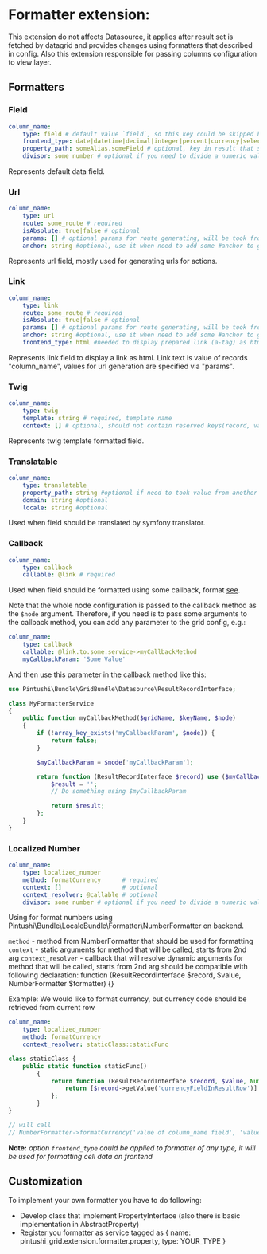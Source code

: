 Formatter extension:
=======
This extension do not affects Datasource, it applies after result set is fetched by datagrid and provides changes using formatters that described in config.
Also this extension responsible for passing columns configuration to view layer.

Formatters
-----------

### Field
```yaml
column_name:
    type: field # default value `field`, so this key could be skipped here
    frontend_type: date|datetime|decimal|integer|percent|currency|select|text|html|boolean # optional default string
    property_path: someAlias.someField # optional, key in result that should represent this field
    divisor: some number # optional if you need to divide a numeric value by a number before rendering it
```
Represents default data field.

### Url
```yaml
column_name:
    type: url
    route: some_route # required
    isAbsolute: true|false # optional
    params: [] # optional params for route generating, will be took from record
    anchor: string #optional, use it when need to add some #anchor to generated url
```
Represents url field, mostly used for generating urls for actions.

### Link
```yaml
column_name:
    type: link
    route: some_route # required
    isAbsolute: true|false # optional
    params: [] # optional params for route generating, will be took from record
    anchor: string #optional, use it when need to add some #anchor to generated url
    frontend_type: html #needed to display prepared link (a-tag) as html
```
Represents link field to display a link as html. Link text is value of records "column_name", values for url generation are specified via "params". 

### Twig
```yaml
column_name:
    type: twig
    template: string # required, template name
    context: [] # optional, should not contain reserved keys(record, value)
```
Represents twig template formatted field.

### Translatable
```yaml
column_name:
    type: translatable
    property_path: string #optional if need to took value from another column
    domain: string #optional
    locale: string #optional
```
Used when field should be translated by symfony translator.

### Callback
```yaml
column_name:
    type: callback
    callable: @link # required
```
Used when field should be formatted using some callback, format [see](./../references_in_configuration.md).

Note that the whole node configuration is passed to the callback method as the `$node` argument.
Therefore, if you need is to pass some arguments to the callback method, you can add any parameter to the grid config, e.g.:

```yaml
column_name:
    type: callback
    callable: @link.to.some.service->myCallbackMethod
    myCallbackParam: 'Some Value'
```

And then use this parameter in the callback method like this:

```php
use Pintushi\Bundle\GridBundle\Datasource\ResultRecordInterface;

class MyFormatterService
{
    public function myCallbackMethod($gridName, $keyName, $node)
    {
        if (!array_key_exists('myCallbackParam', $node)) {
            return false;
        }

        $myCallbackParam = $node['myCallbackParam'];

        return function (ResultRecordInterface $record) use ($myCallbackParam) {
            $result = '';
            // Do something using $myCallbackParam

            return $result;
        };
    }
}
```

### Localized Number
```yaml
column_name:
    type: localized_number
    method: formatCurrency      # required
    context: []                 # optional
    context_resolver: @callable # optional
    divisor: some number # optional if you need to divide a numeric value by a number before rendering it
```
Using for format numbers using Pintushi\Bundle\LocaleBundle\Formatter\NumberFormatter on backend.

`method` - method from NumberFormatter that should be used for formatting
`context` - static arguments for method that will be called, starts from 2nd arg
`context_resolver` - callback that will resolve dynamic arguments for method that will be called, starts from 2nd arg
should be compatible with following declaration:
function (ResultRecordInterface $record, $value, NumberFormatter $formatter) {}

Example:
We would like to format currency, but currency code should be retrieved from current row
```yaml
column_name:
    type: localized_number
    method: formatCurrency
    context_resolver: staticClass::staticFunc
```
```php
class staticClass {
    public static function staticFunc()
        {
            return function (ResultRecordInterface $record, $value, NumberFormatter $formatter) {
                return [$record->getValue('currencyFieldInResultRow')];
            };
        }
}

// will call
// NumberFormatter->formatCurrency('value of column_name field', 'value of currencyFieldInResultRow field');
```

**Note:** _option `frontend_type` could be applied to formatter of any type, it will be used for formatting cell data on frontend_

Customization
-----------

To implement your own formatter you have to do following:

 - Develop class that implement PropertyInterface (also there is basic implementation in AbstractProperty)
 - Register you formatter as service tagged as { name:  pintushi_grid.extension.formatter.property, type: YOUR_TYPE }

